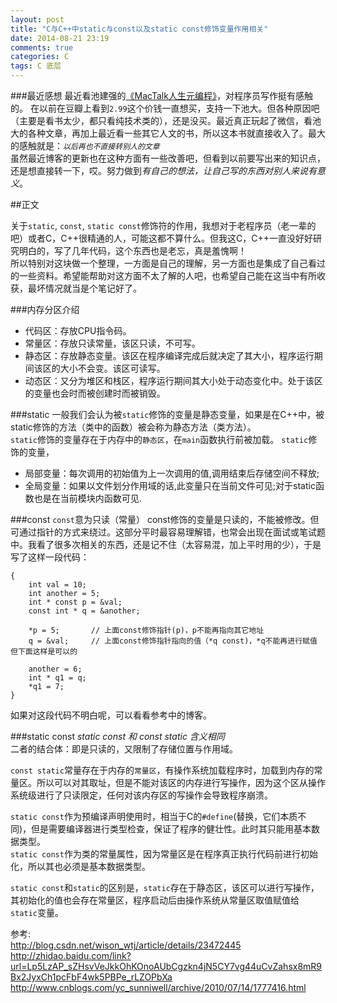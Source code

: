 ```yaml
---
layout: post
title: "C与C++中static与const以及static const修饰变量作用相关"
date: 2014-08-21 23:19
comments: true
categories: C
tags: C 底层
---
```


###最近感想
最近看池建强的[《MacTalk人生元编程》](http://www.duokan.com/book/40930)，对程序员写作挺有感触的。 在以前在豆瓣上看到`2.99`这个价钱一直想买，支持一下池大。但各种原因吧（主要是看书太少，都只看纯技术类的），还是没买。最近真正玩起了微信，看池大的各种文章，再加上最近看一些其它人文的书，所以这本书就直接收入了。最大的感触就是：*`以后再也不直接转别人的文章`*<br>
虽然最近博客的更新也在这种方面有一些改善吧，但看到以前要写出来的知识点，还是想直接转一下，哎。努力做到*有自己的想法，让自己写的东西对别人来说有意义*。

##正文

关于`static`, `const`, `static const`修饰符的作用，我想对于老程序员（老一辈的吧）或者C，C++很精通的人，可能这都不算什么。但我这C，C++一直没好好研究明白的，写了几年代码，这个东西也是老忘，真是羞愧啊！<br>
所以特别对这块做一个整理，一方面是自己的理解，另一方面也是集成了自己看过的一些资料。希望能帮助对这方面不太了解的人吧，也希望自己能在这当中有所收获，最坏情况就当是个笔记好了。

<!--more-->

###内存分区介绍
*   代码区：存放CPU指令码。
*   常量区：存放只读常量，该区只读，不可写。
*   静态区：存放静态变量。该区在程序编译完成后就决定了其大小，程序运行期间该区的大小不会变。该区可读写。
*   动态区：又分为堆区和栈区，程序运行期间其大小处于动态变化中。处于该区的变量也会时而被创建时而被销毁。

###static
一般我们会认为被`static`修饰的变量是静态变量，如果是在C++中，被static修饰的方法（类中的函数）被会称为静态方法（类方法）。<br>
`static`修饰的变量存在于内存中的`静态区`，在`main`函数执行前被加载。
`static`修饰的变量，
+   局部变量：每次调用的初始值为上一次调用的值,调用结束后存储空间不释放;
+   全局变量：如果以文件划分作用域的话,此变量只在当前文件可见;对于static函数也是在当前模块内函数可见.

###const
`const`意为只读（常量）
const修饰的变量是只读的，不能被修改。但可通过指针的方式来绕过。这部分平时最容易理解错，也常会出现在面试或笔试题中。我看了很多次相关的东西，还是记不住（太容易混，加上平时用的少），于是写了这样一段代码：

```
{
    int val = 10;
    int another = 5;
    int * const p = &val;
    const int * q = &another;
    
    *p = 5;       // 上面const修饰指针(p)，p不能再指向其它地址
    q = &val;     // 上面const修饰指针指向的值（*q const)，*q不能再进行赋值 但下面这样是可以的
    
    another = 6;
    int * q1 = q;
    *q1 = 7;
}
```
如果对这段代码不明白呢，可以看看参考中的博客。

###static const
*static const 和 const static 含义相同*<br>
二者的结合体：即是只读的，又限制了存储位置与作用域。

`const static`常量存在于内存的`常量区`，有操作系统加载程序时，加载到内存的常量区。所以可以对其取址，但是不能对该区的内存进行写操作，因为这个区从操作系统级进行了只读限定，任何对该内存区的写操作会导致程序崩溃。

`static const`作为预编译声明使用时，相当于C的`#define`(替换，它们本质不同)，但是需要编译器进行类型检查，保证了程序的健壮性。此时其只能用基本数据类型。<br>
`static const`作为类的常量属性，因为常量区是在程序真正执行代码前进行初始化，所以其也必须是基本数据类型。

`static const`和`static`的区别是，`static`存在于静态区，该区可以进行写操作，其初始化的值也会存在常量区，程序启动后由操作系统从常量区取值赋值给`static`变量。 

参考:<br>
<http://blog.csdn.net/wison_wtj/article/details/23472445><br>
<http://zhidao.baidu.com/link?url=Lp5LzAP_sZHsvVeJkkOhKOnoAUbCgzkn4jN5CY7vg44uCvZahsx8mR9Bx2JyxCh1pcFbF4wk5PBPe_rLZOPbXa><br>
<http://www.cnblogs.com/yc_sunniwell/archive/2010/07/14/1777416.html>